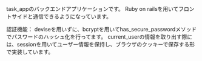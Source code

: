 task_appのバックエンドアプリケーションです。
Ruby on railsを用いてフロントサイドと通信できるようになっています。

認証機能：
deviseを用いずに、bcryptを用いてhas_secure_passwordメソッドでパスワードのハッシュ化を行ってます。
current_userの情報を取り出す際には、sessionを用いてユーザー情報を保持し、ブラウザのクッキーで保存する形で実装しています。

